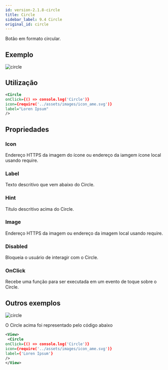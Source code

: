 ```yaml
---
id: version-2.1.8-circle
title: Circle
sidebar_label: 9.4 Circle
original_id: circle
---
```


Botão em formato circular.

## Exemplo

![circle](assets/images_components/v2.0.0/circle.png)


## Utilização

```xml
<Circle
onClick={() => console.log('Circle')}
icon={require('../assets/images/icon_ame.svg')}
label="Loren Ipsum"
/>
```


## Propriedades

### Icon


Endereço HTTPS da imagem do ícone ou endereço da iamgem ícone local usando require.


### Label

Texto descritivo que vem abaixo do Circle.


### Hint

Título descritivo acima do Circle.


### Image

 Endereço HTTPS da imagem ou endereço da imagem local usando require.

### Disabled

Bloqueia o usuário de interagir com o Circle.

### OnClick

Recebe uma função para ser executada em um evento de toque sobre o Circle.

## Outros exemplos

![circle](assets/images_components/v2.0.0/circle2.png)

O Circle acima foi representado pelo código abaixo

```xml
<View>
 <Circle
onClick={() => console.log('Circle')}
icon={require('../assets/images/icon_ame.svg')}
label={'Loren Ipsum'}
/>
</View>
```
